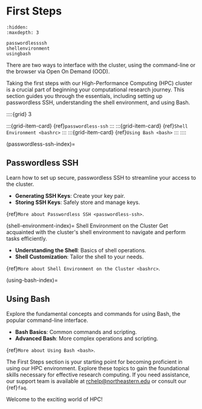 # First Steps

```{toctree}
:hidden:
:maxdepth: 3

passwordlessssh
shellenvironment
usingbash
```
There are two ways to interface with the cluster, using the command-line or the browser via Open On Demand (OOD).

Taking the first steps with our High-Performance Computing (HPC) cluster is a crucial part of beginning your computational research journey. This section guides you through the essentials, including setting up passwordless SSH, understanding the shell environment, and using Bash.

::::{grid} 3

:::{grid-item-card} {ref}`passwordless-ssh`
:::
:::{grid-item-card} {ref}`Shell Environment <bashrc>`
:::
:::{grid-item-card} {ref}`Using Bash <bash>`
:::
::::

(passwordless-ssh-index)=
## Passwordless SSH
Learn how to set up secure, passwordless SSH to streamline your access to the cluster.

- **Generating SSH Keys**: Create your key pair.
- **Storing SSH Keys**: Safely store and manage keys.

{ref}`More about Passwordless SSH <passwordless-ssh>`.

(shell-environment-index)=
Shell Environment on the Cluster
Get acquainted with the cluster's shell environment to navigate and perform tasks efficiently.


- **Understanding the Shell**: Basics of shell operations.
- **Shell Customization**: Tailor the shell to your needs.

{ref}`More about Shell Environment on the Cluster <bashrc>`.

(using-bash-index)=
## Using Bash
Explore the fundamental concepts and commands for using Bash, the popular command-line interface.

- **Bash Basics**: Common commands and scripting.
- **Advanced Bash**: More complex operations and scripting.

{ref}`More about Using Bash <bash>`.

The First Steps section is your starting point for becoming proficient in using our HPC environment. Explore these topics to gain the foundational skills necessary for effective research computing. If you need assistance, our support team is available at <rchelp@northeastern.edu> or consult our {ref}`faq`.

Welcome to the exciting world of HPC!
